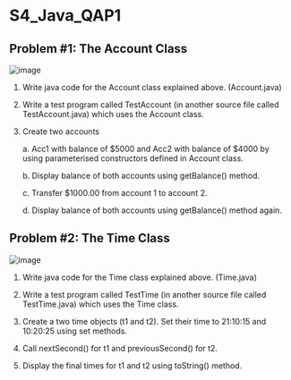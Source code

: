 # S4_Java_QAP1
 
## Problem #1: The Account Class
 
![image](https://user-images.githubusercontent.com/100213075/215216271-973fbb1a-393e-4e10-b94a-6ac9ff2ecaf6.png)

1.	Write java code for the Account class explained above. (Account.java)

2.	Write a test program called TestAccount (in another source file called TestAccount.java) which uses the Account class. 

3.	Create two accounts

      a.	Acc1 with balance of $5000 and Acc2 with balance of $4000 by using parameterised constructors defined in Account class.
   
      b.	Display balance of both accounts using getBalance() method.
      
      c.	Transfer $1000.00 from account 1 to account 2.
      
      d.	Display balance of both accounts using getBalance() method again.
   

## Problem #2: The Time Class
 
![image](https://user-images.githubusercontent.com/100213075/215216323-59d585d8-0655-4f21-9a1b-1463609c191d.png)

1.	Write java code for the Time class explained above. (Time.java)

2.	Write a test program called TestTime (in another source file called TestTime.java) which uses the Time class. 

3.	Create a two time objects (t1 and t2). Set their time to 21:10:15 and 10:20:25 using set methods. 

4.	Call nextSecond() for t1 and previousSecond() for t2.

5.	Display the final times for t1 and t2 using toString() method. 
